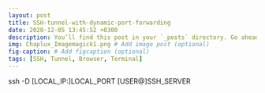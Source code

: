 ```yaml
---
layout: post
title: SSH-tunnel-with-dynamic-port-forwarding
date: 2020-12-05 13:45:52 +0300
description: You’ll find this post in your `_posts` directory. Go ahead and edit it and re-build the site to see your changes.
img: Chaplux_Imagemagick1.png # Add image post (optional)
fig-caption: # Add figcaption (optional)
tags: [SSH, Tunnel, Browser, Terminal]
---
```


ssh -D [LOCAL_IP:]LOCAL_PORT [USER@]SSH_SERVER
